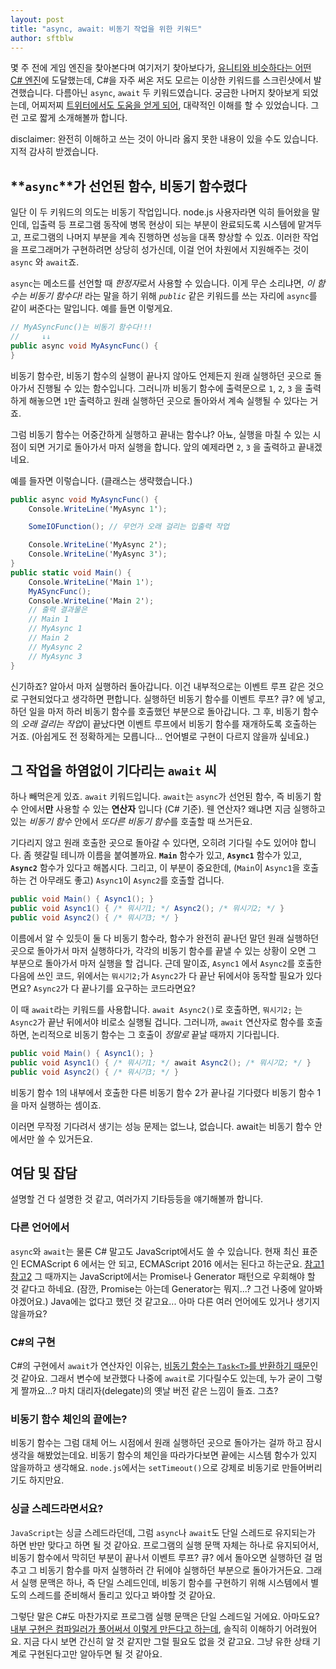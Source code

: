 ```yaml
---
layout: post
title: "async, await: 비동기 작업을 위한 키워드"
author: sftblw
---
```


몇 주 전에 게임 엔진을 찾아본다며 여기저기 찾아보다가, [유니티와 비슷하다는 어떤 C# 엔진](http://xenko.com/features/)에 도달했는데, C#을 자주 써온 저도 모르는 이상한 키워드를 스크린샷에서 발견했습니다. 다름아닌 `async`, `await` 두 키워드였습니다. 궁금한 나머지 찾아보게 되었는데, 어찌저찌 [트위터에서도 도움을 얻게 되어](https://twitter.com/sftblw/status/781552330751680513), 대략적인 이해를 할 수 있었습니다. 그런 고로 짧게 소개해볼까 합니다.

disclaimer: 완전히 이해하고 쓰는 것이 아니라 옳지 못한 내용이 있을 수도 있습니다. 지적 감사히 받겠습니다.

## **`async`**가 선언된 함수, **비동기 함수**렸다

일단 이 두 키워드의 의도는 비동기 작업입니다. node.js 사용자라면 익히 들어왔을 말인데, 입출력 등 프로그램 동작에 병목 현상이 되는 부분이 완료되도록 시스템에 맡겨두고, 프로그램의 나머지 부분을 계속 진행하면 성능을 대폭 향상할 수 있죠. 이러한 작업을 프로그래머가 구현하려면 상당히 성가신데, 이걸 언어 차원에서 지원해주는 것이 `async` 와 `await`죠.

`async`는 메소드를 선언할 때 *한정자*로서 사용할 수 있습니다. 이게 무슨 소리냐면, *이 함수는 비동기 함수다!* 라는 말을 하기 위해 *`public`* 같은 키워드를 쓰는 자리에 `async`를 같이 써준다는 말입니다. 예를 들면 이렇게요.

```csharp
// MyASyncFunc()는 비동기 함수다!!!
//     ↓↓
public async void MyAsyncFunc() {
}
```

비동기 함수란, 비동기 함수의 실행이 끝나지 않아도 언제든지 원래 실행하던 곳으로 돌아가서 진행될 수 있는 함수입니다. 그러니까 비동기 함수에 출력문으로 `1`, `2`, `3` 을 출력하게 해놓으면 `1`만 출력하고 원래 실행하던 곳으로 돌아와서 계속 실행될 수 있다는 거죠.

그럼 비동기 함수는 어중간하게 실행하고 끝내는 함수냐? 아뇨, 실행을 마칠 수 있는 시점이 되면 거기로 돌아가서 마저 실행을 합니다. 앞의 예제라면 `2`, `3` 을 출력하고 끝내겠네요.

예를 들자면 이렇습니다. (클래스는 생략했습니다.)

```csharp
public async void MyAsyncFunc() {
    Console.WriteLine('MyAsync 1');

    SomeIOFunction(); // 무언가 오래 걸리는 입출력 작업

    Console.WriteLine('MyAsync 2');
    Console.WriteLine('MyAsync 3');
}
public static void Main() {
    Console.WriteLine('Main 1');
    MyASyncFunc();
    Console.WriteLine('Main 2');
    // 출력 결과물은
    // Main 1
    // MyAsync 1
    // Main 2
    // MyAsync 2
    // MyAsync 3
}
```

신기하죠? 알아서 마저 실행하러 돌아갑니다. 이건 내부적으로는 이벤트 루프 같은 것으로 구현되었다고 생각하면 편합니다. 실행하던 비동기 함수를 이벤트 루프? 큐? 에 넣고, 하던 일을 마저 하러 비동기 함수를 호출했던 부분으로 돌아갑니다. 그 후, 비동기 함수의 *오래 걸리는 작업*이 끝났다면 이벤트 루프에서 비동기 함수를 재개하도록 호출하는 거죠. (아쉽게도 전 정확하게는 모릅니다... 언어별로 구현이 다르지 않을까 싶네요.)

## 그 작업을 하염없이 기다리는 **`await`** 씨

하나 빼먹은게 있죠. `await` 키워드입니다. `await`는 `async`가 선언된 함수, 즉 비동기 함수 안에서**만** 사용할 수 있는 **연산자** 입니다 (C# 기준). 웬 연산자? 왜냐면 지금 실행하고 있는 *비동기 함수* 안에서 *또다른 비동기 함수*를 호출할 때 쓰거든요.

기다리지 않고 원래 호출한 곳으로 돌아갈 수 있다면, 오히려 기다릴 수도 있어야 합니다. 좀 헷갈릴 테니까 이름을 붙여볼까요. **`Main`** 함수가 있고, **`Async1`** 함수가 있고, **`Async2`** 함수가 있다고 해봅시다. 그리고, 이 부분이 중요한데, (`Main`이 `Async1`을 호출하는 건 아무래도 좋고) `Async1`이 `Async2`를 호출할 겁니다.

```csharp
public void Main() { Async1(); }
public void Async1() { /* 뭐시기1; */ Async2(); /* 뭐시기2; */ }
public void Async2() { /* 뭐시기3; */ }
```

이름에서 알 수 있듯이 둘 다 비동기 함수라, 함수가 완전히 끝나던 말던 원래 실행하던 곳으로 돌아가서 마저 실행하다가, 각각의 비동기 함수를 끝낼 수 있는 상황이 오면 그 부분으로 돌아가서 마저 실행을 할 겁니다. 근데 말이죠, `Async1` 에서 `Async2`를 호출한 다음에 쓰인 코드, 위에서는 `뭐시기2;`가 `Async2`가 다 끝난 뒤에서야 동작할 필요가 있다면요? `Async2`가 다 끝나기를 요구하는 코드라면요?

이 때 `await`라는 키워드를 사용합니다. `await Async2()`로 호출하면, `뭐시기2;` 는 `Async2`가 끝난 뒤에서야 비로소 실행될 겁니다. 그러니까, `await` 연산자로 함수를 호출하면, 논리적으로 비동기 함수는 그 호출이 *정말로* 끝날 때까지 기다립니다.

```csharp
public void Main() { Async1(); }
public void Async1() { /* 뭐시기1; */ await Async2(); /* 뭐시기2; */ }
public void Async2() { /* 뭐시기3; */ }
```

비동기 함수 1의 내부에서 호출한 다른 비동기 함수 2가 끝나길 기다렸다 비동기 함수 1을 마저 실행하는 셈이죠.

이러면 무작정 기다려서 생기는 성능 문제는 없느냐, 없습니다. await는 비동기 함수 안에서만 쓸 수 있거든요.

## 여담 및 잡담

설명할 건 다 설명한 것 같고, 여러가지 기타등등을 얘기해볼까 합니다.

### 다른 언어에서

`async`와 `await`는 물론 C# 말고도 JavaScript에서도 쓸 수 있습니다. 현재 최신 표준인 ECMAScript 6 에서는 안 되고, ECMAScript 2016 에서는 된다고 하는군요. [참고1](https://ponyfoo.com/articles/understanding-javascript-async-await) [참고2](https://jakearchibald.com/2014/es7-async-functions/) 그 때까지는 JavaScript에서는 Promise나 Generator 패턴으로 우회해야 할 것 같다고 하네요. (잠깐, Promise는 아는데 Generator는 뭐지...? 그건 나중에 알아봐야겠어요.) Java에는 없다고 했던 것 같고요... 아마 다른 여러 언어에도 있거나 생기지 않을까요?

### C#의 구현

C#의 구현에서 `await`가 연산자인 이유는, [비동기 함수는 `Task<T>`를 반환하기 때문](https://msdn.microsoft.com/ko-kr/library/hh156528.aspx)인 것 같아요. 그래서 변수에 보관했다 나중에 `await`로 기다릴수도 있는데, 누가 굳이 그렇게 짤까요...? 마치 대리자(delegate)의 옛날 버전 같은 느낌이 들죠. 그쵸?

### 비동기 함수 체인의 끝에는?

비동기 함수는 그럼 대체 어느 시점에서 원래 실행하던 곳으로 돌아가는 걸까 하고 잠시 생각을 해봤었는데요. 비동기 함수의 체인을 따라가다보면 끝에는 시스템 함수가 있지 않을까하고 생각해요. `node.js`에서는 `setTimeout()`으로 강제로 비동기로 만들어버리기도 하지만요.

### 싱글 스레드라면서요?

`JavaScript`는 싱글 스레드라던데, 그럼 `async`나 `await`도 단일 스레드로 유지되는가 하면 반만 맞다고 하면 될 것 같아요. 프로그램의 실행 문맥 자체는 하나로 유지되어서, 비동기 함수에서 막히던 부분이 끝나서 이벤트 루프? 큐? 에서 돌아오면 실행하던 걸 멈추고 그 비동기 함수를 마저 실행하러 간 뒤에야 실행하던 부분으로 돌아가거든요. 그래서 실행 문맥은 하나, 즉 단일 스레드인데, 비동기 함수를 구현하기 위해 시스템에서 별도의 스레드를 준비해서 돌리고 있다고 봐야할 것 같아요.

그렇단 말은 C#도 마찬가지로 프로그램 실행 문맥은 단일 스레드일 거에요. 아마도요? [내부 구현은 컴파일러가 풀어써서 이렇게 만든다고 하는데](http://pjc0247.tistory.com/100), 솔직히 이해하기 어려웠어요. 지금 다시 보면 간신히 알 것 같지만 그럴 필요도 없을 것 같고요. 그냥 유한 상태 기계로 구현된다고만 알아두면 될 것 같아요.